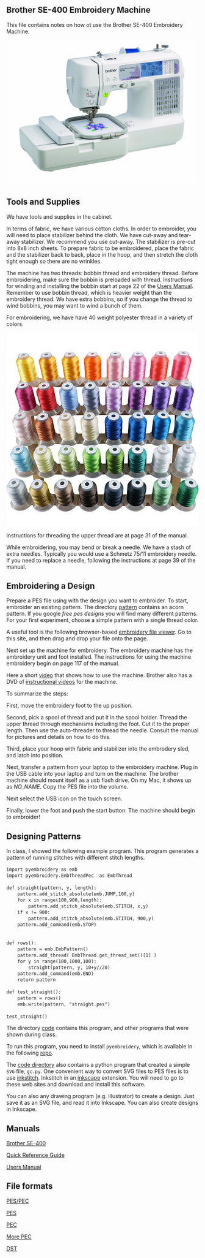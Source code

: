 ## Brother SE-400 Embroidery Machine

This file contains notes on how ot use the 
Brother SE-400 Embroidery Machine.

![Brother SE-400](images/brother-se400.jpg)

## Tools and Supplies

We have tools and supplies in the cabinet.

In terms of fabric, we have various cotton cloths.
In order to embroider,
you will need to place stabilizer behind the cloth.
We have cut-away and tear-away stabilizer.
We recommend you use cut-away.
The stabilizer is pre-cut into 8x8 inch sheets.
To prepare fabric to be embroidered,
place the fabric and the stabilizer back to back,
place in the hoop,
and then stretch the cloth tight enough so there are no wrinkles.

The machine has two threads: bobbin thread and embroidery thread.
Before embroidering, 
make sure the bobbin is preloaded with thread.
Instructions for winding and installing the bobbin
start at page 22 of the [Users Manual](doc/885v31_v32_v33_om04en.pdf).
Remember to use bobbin thread,
which is heavier weight than the embroidery thread.
We have extra bobbins,
so if you change the thread to wind bobbins,
you may want to wind a bunch of them.

For embroidering, we have have 40 weight polyester thread in 
a variety of colors.

![Polyester Thread](images/thread.jpg)

Instructions for threading the upper thread are at page 31 of the manual.

While embroidering, you may bend or break a needle.
We have a stash of extra needles.
Typically you would use a Schmetz 75/11 embroidery needle.
If you need to replace a needle,
following the instructions at page 39 of the manual.

## Embroidering a Design

Prepare a PES file using with the design you want to embroider.
To start, embroider an existing pattern.
The directory [pattern](patterns) contains an acorn pattern.
If you google _free pes designs_ you will find many different patterns.
For your first experiment, choose a simple pattern 
with a single thread color.

A useful tool is the following browser-based 
[embroidery file viewer](https://backface.github.io/html5-embroidery/).
Go to this site, 
and then drag and drop your file onto the page.

Next set up the machine for embroidery.
The embroidery machine has the embroidery unit and foot installed.
The instructions for using the machine embroidery
begin on page 117 of the manual.

Here a short 
[video](https://www.youtube.com/watch?v=CNbSRyW7Ai0)
that shows how to use the machine.
Brother also has a DVD of 
[instructional videos](https://www.youtube.com/watch?v=-G-EFea7EWY&list=PLa4UjzMl4KKt9Q5CMrMJtOtmhK8rona0T)
for the machine.

To summarize the steps:

First, move the embroidery foot to the up position.

Second, pick a spool of thread and put it in the spool holder.
Thread the upper thread through mechanisms including the foot.
Cut it to the proper length.
Then use the auto-threader to thread the needle.
Consult the manual for pictures and details on how to do this.

Third, place your hoop with fabric and stabilizer into the embrodery sled,
and latch into position.

Next, transfer a pattern from your laptop to the embroidery machine.
Plug in the USB cable into your laptop
and turn on the machine.
The brother machine should mount itself as a usb flash drive.
On my Mac, it shows up as _NO_NAME_.
Copy the PES file into the volume.

Next select the USB icon on the touch screen.

Finally, lower the foot and push the start button.
The machine should begin to embroider!

## Designing Patterns

In class, I showed the following example program.
This program generates a pattern of running stitches
with different stitch lengths.

```
import pyembroidery as emb
import pyembroidery.EmbThreadPec  as EmbThread

def straight(pattern, y, length):
    pattern.add_stitch_absolute(emb.JUMP,100,y)
    for x in range(100,900,length):
        pattern.add_stitch_absolute(emb.STITCH, x,y)
    if x != 900:
        pattern.add_stitch_absolute(emb.STITCH, 900,y)
    pattern.add_command(emb.STOP)


def rows():
    pattern = emb.EmbPattern()
    pattern.add_thread( EmbThread.get_thread_set()[1] )
    for y in range(100,1000,100):
        straight(pattern, y, 10+y//20)
    pattern.add_command(emb.END)
    return pattern

def test_straight():
    pattern = rows()
    emb.write(pattern, "straight.pes")

test_straight()
```
The directory [code](code) contains this program,
and other programs that were shown during class.

To run this program, you need to install `pyembroidery`,
which is available in the following 
[repo](https://github.com/EmbroidePy/pyembroidery).

The [code directory](code) 
also contains a python program that created a simple `SVG` file, `gc.py`.
One convenient way to convert SVG files to PES files is to use 
[inkstitch](inkstitch.org).
Inkstitch in an [inkscape](inkscape.org) extension.
You will need to go to these web sites 
and download and install this software.

You can also any drawing program (e.g. Illustrator)
to create a design.
Just save it as an SVG file, and read it into Inkscape.
You can also create designs in Inkscape.

## Manuals

[Brother SE-400](https://www.brother-usa.com/products/SE400)

[Quick Reference Guide](doc/885v31_v33_qg01_usenes.pdf)

[Users Manual](doc/885v31_v32_v33_om04en.pdf)

## File formats

[PES/PEC](https://github.com/frno7/libpes/wiki/PES-format)

[PES](https://github.com/frno7/libpes/wiki/PES-section)

[PEC](https://github.com/frno7/libpes/wiki/PEC-section)

[More PEC](https://edutechwiki.unige.ch/en/Embroidery_format_PEC)

[DST]()

